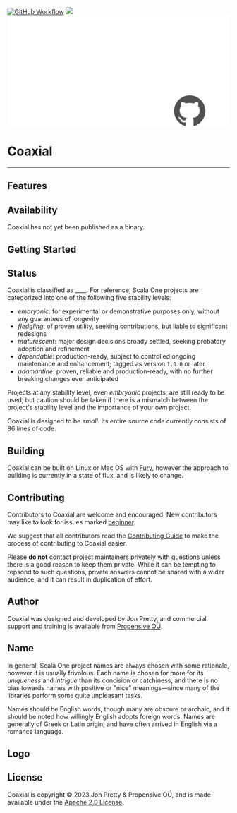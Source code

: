 [<img alt="GitHub Workflow" src="https://img.shields.io/github/actions/workflow/status/propensive/coaxial/main.yml?style=for-the-badge" height="24">](https://github.com/propensive/coaxial/actions)
[<img src="https://img.shields.io/discord/633198088311537684?color=8899f7&label=DISCORD&style=for-the-badge" height="24">](https://discord.gg/7b6mpF6Qcf)
<img src="/doc/images/github.png" valign="middle">

# Coaxial

____



## Features



## Availability

Coaxial has not yet been published as a binary.

## Getting Started



## Status

Coaxial is classified as ____. For reference, Scala One projects are
categorized into one of the following five stability levels:

- _embryonic_: for experimental or demonstrative purposes only, without any guarantees of longevity
- _fledgling_: of proven utility, seeking contributions, but liable to significant redesigns
- _maturescent_: major design decisions broady settled, seeking probatory adoption and refinement
- _dependable_: production-ready, subject to controlled ongoing maintenance and enhancement; tagged as version `1.0.0` or later
- _adamantine_: proven, reliable and production-ready, with no further breaking changes ever anticipated

Projects at any stability level, even _embryonic_ projects, are still ready to
be used, but caution should be taken if there is a mismatch between the
project's stability level and the importance of your own project.

Coaxial is designed to be _small_. Its entire source code currently consists
of 86 lines of code.

## Building

Coaxial can be built on Linux or Mac OS with [Fury](/propensive/fury), however
the approach to building is currently in a state of flux, and is likely to
change.

## Contributing

Contributors to Coaxial are welcome and encouraged. New contributors may like to look for issues marked
<a href="https://github.com/propensive/coaxial/labels/beginner">beginner</a>.

We suggest that all contributors read the [Contributing Guide](/contributing.md) to make the process of
contributing to Coaxial easier.

Please __do not__ contact project maintainers privately with questions unless
there is a good reason to keep them private. While it can be tempting to
repsond to such questions, private answers cannot be shared with a wider
audience, and it can result in duplication of effort.

## Author

Coaxial was designed and developed by Jon Pretty, and commercial support and training is available from
[Propensive O&Uuml;](https://propensive.com/).



## Name



In general, Scala One project names are always chosen with some rationale, however it is usually
frivolous. Each name is chosen for more for its _uniqueness_ and _intrigue_ than its concision or
catchiness, and there is no bias towards names with positive or "nice" meanings—since many of the
libraries perform some quite unpleasant tasks.

Names should be English words, though many are obscure or archaic, and it should be noted how
willingly English adopts foreign words. Names are generally of Greek or Latin origin, and have
often arrived in English via a romance language.

## Logo



## License

Coaxial is copyright &copy; 2023 Jon Pretty & Propensive O&Uuml;, and is made available under the
[Apache 2.0 License](/license.md).
